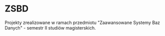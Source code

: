 # ZSBD
Projekty zrealizowane w ramach przedmiotu "Zaawansowane Systemy Baz Danych" - semestr II studiów magisterskich.
